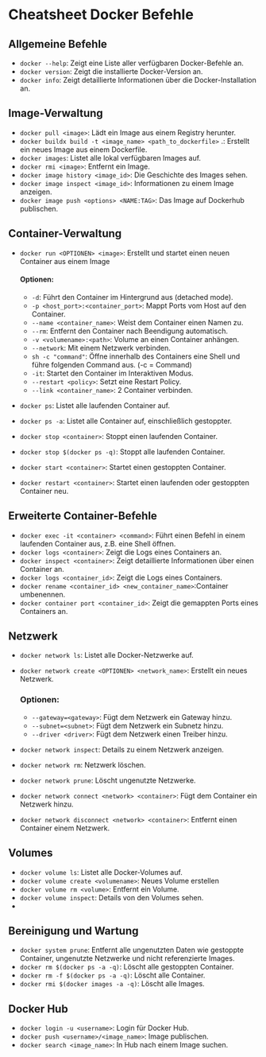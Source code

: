 # Cheatsheet Docker Befehle

## Allgemeine Befehle

- `docker --help`: Zeigt eine Liste aller verfügbaren Docker-Befehle an.
- `docker version`: Zeigt die installierte Docker-Version an.
- `docker info`: Zeigt detaillierte Informationen über die Docker-Installation an.

## Image-Verwaltung

- `docker pull <image>`: Lädt ein Image aus einem Registry herunter.
- `docker buildx build -t <image_name> <path_to_dockerfile>` .: Erstellt ein neues Image aus einem Dockerfile.
- `docker images`: Listet alle lokal verfügbaren Images auf.
- `docker rmi <image>`: Entfernt ein Image.
- `docker image history <image_id>`: Die Geschichte des Images sehen.
- `docker image inspect <image_id>`: Informationen zu einem Image anzeigen.
- `docker image push <options> <NAME:TAG>`: Das Image auf Dockerhub publischen.

## Container-Verwaltung

- `docker run <OPTIONEN> <image>`: Erstellt und startet einen neuen Container aus einem Image

  #### Optionen:

  - `-d`: Führt den Container im Hintergrund aus (detached mode).
  - `-p <host_port>:<container_port>`: Mappt Ports vom Host auf den Container.
  - `--name <container_name>`: Weist dem Container einen Namen zu.
  - `--rm`: Entfernt den Container nach Beendigung automatisch.
  - `-v <volumename>:<path>`: Volume an einen Container anhängen.
  - `--network`: Mit einem Netzwerk verbinden.
  - `sh -c "command"`: Öffne innerhalb des Containers eine Shell und führe folgenden Command aus. (-c = Command)
  - `-it`: Startet den Container im Interaktiven Modus.
  - `--restart <policy>`: Setzt eine Restart Policy.
  - `--link <container_name>`: 2 Container verbinden.

- `docker ps`: Listet alle laufenden Container auf.
- `docker ps -a`: Listet alle Container auf, einschließlich gestoppter.
- `docker stop <container>`: Stoppt einen laufenden Container.
- `docker stop $(docker ps -q)`: Stoppt alle laufenden Container.
- `docker start <container>`: Startet einen gestoppten Container.
- `docker restart <container>`: Startet einen laufenden oder gestoppten Container neu.

## Erweiterte Container-Befehle

- `docker exec -it <container> <command>`: Führt einen Befehl in einem laufenden Container aus, z.B. eine Shell öffnen.
- `docker logs <container>`: Zeigt die Logs eines Containers an.
- `docker inspect <container>`: Zeigt detaillierte Informationen über einen Container an.
- `docker logs <container_id>`: Zeigt die Logs eines Containers.
- `docker rename <container_id> <new_container_name>`:Container umbenennen.
- `docker container port <container_id>`: Zeigt die gemappten Ports eines Containers an.

## Netzwerk

- `docker network ls`: Listet alle Docker-Netzwerke auf.
- `docker network create <OPTIONEN> <network_name>`: Erstellt ein neues Netzwerk.

  ### Optionen:

  - `--gateway=<gateway>`: Fügt dem Netzwerk ein Gateway hinzu.
  - `--subnet=<subnet>`: Fügt dem Netzwerk ein Subnetz hinzu.
  - `--driver <driver>`: Fügt dem Netzwerk einen Treiber hinzu.

- `docker network inspect`: Details zu einem Netzwerk anzeigen.
- `docker network rm`: Netzwerk löschen.
- `docker network prune`: Löscht ungenutzte Netzwerke.
- `docker network connect <network> <container>`: Fügt dem Container ein Netzwerk hinzu.
- `docker network disconnect <network> <container>`: Entfernt einen Container einem Netzwerk.

## Volumes

- `docker volume ls`: Listet alle Docker-Volumes auf.
- `docker volume create <volumename>`: Neues Volume erstellen
- `docker volume rm <volume>`: Entfernt ein Volume.
- `docker volume inspect`: Details von den Volumes sehen.
-

## Bereinigung und Wartung

- `docker system prune`: Entfernt alle ungenutzten Daten wie gestoppte Container, ungenutzte Netzwerke und nicht referenzierte Images.
- `docker rm $(docker ps -a -q)`: Löscht alle gestoppten Container.
- `docker rm -f $(docker ps -a -q)`: Löscht alle Container.
- `docker rmi $(docker images -a -q)`: Löscht alle Images.

## Docker Hub

- `docker login -u <username>`: Login für Docker Hub.
- `docker push <username>/<image_name>`: Image publischen.
- `docker search <image_name>`: In Hub nach einem Image suchen.
